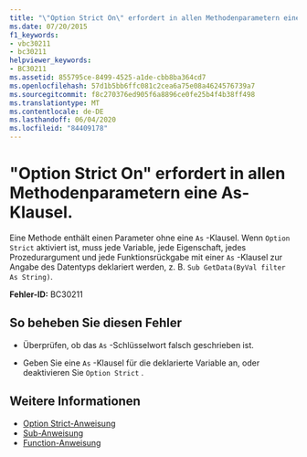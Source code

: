 ```yaml
---
title: "\"Option Strict On\" erfordert in allen Methodenparametern eine As-Klausel."
ms.date: 07/20/2015
f1_keywords:
- vbc30211
- bc30211
helpviewer_keywords:
- BC30211
ms.assetid: 855795ce-8499-4525-a1de-cbb8ba364cd7
ms.openlocfilehash: 57d1b5bb6ffc081c2cea6a75e08a4624576739a7
ms.sourcegitcommit: f8c270376ed905f6a8896ce0fe25b4f4b38ff498
ms.translationtype: MT
ms.contentlocale: de-DE
ms.lasthandoff: 06/04/2020
ms.locfileid: "84409178"
---
```

# <a name="option-strict-on-requires-that-all-method-parameters-have-an-as-clause"></a>"Option Strict On" erfordert in allen Methodenparametern eine As-Klausel.
Eine Methode enthält einen Parameter ohne eine `As` -Klausel. Wenn `Option Strict` aktiviert ist, muss jede Variable, jede Eigenschaft, jedes Prozedurargument und jede Funktionsrückgabe mit einer `As` -Klausel zur Angabe des Datentyps deklariert werden, z. B. `Sub GetData(ByVal filter As String)`.  
  
 **Fehler-ID:** BC30211  
  
## <a name="to-correct-this-error"></a>So beheben Sie diesen Fehler  
  
- Überprüfen, ob das `As` -Schlüsselwort falsch geschrieben ist.  
  
- Geben Sie eine `As` -Klausel für die deklarierte Variable an, oder deaktivieren Sie `Option Strict` .  
  
## <a name="see-also"></a>Weitere Informationen

- [Option Strict-Anweisung](../language-reference/statements/option-strict-statement.md)
- [Sub-Anweisung](../language-reference/statements/sub-statement.md)
- [Function-Anweisung](../language-reference/statements/function-statement.md)
